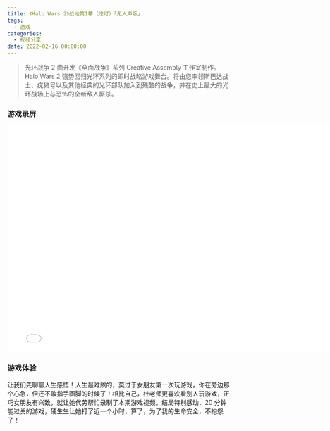 ```yaml
---
title: 《Halo Wars 2》战地第1幕（熄灯）「无人声版」
tags:
  - 游戏
categories:
  - 视频分享
date: 2022-02-16 00:00:00
---
```


> 光环战争 2 由开发《全面战争》系列 Creative Assembly 工作室制作。Halo Wars 2 强势回归光环系列的即时战略游戏舞台。将由您率领斯巴达战士、疣猪号以及其他经典的光环部队加入到残酷的战争，并在史上最大的光环战场上与恐怖的全新敌人厮杀。

<!-- more -->

### 游戏录屏

<iframe src="//player.bilibili.com/player.html?aid=296409431&bvid=BV1ZF411J7Xz&cid=507490938&page=1" scrolling="no" border="0" frameborder="no" framespacing="0" allowfullscreen="true" width="774" height="514"> </iframe>

### 游戏体验

让我们先聊聊人生感悟！人生最难熬的，莫过于女朋友第一次玩游戏，你在旁边那个心急，但还不敢指手画脚的时候了！相比自己，杜老师更喜欢看别人玩游戏，正巧女朋友有兴致，就让她代劳帮忙录制了本期游戏视频。结局特别感动，20 分钟能过关的游戏，硬生生让她打了近一个小时，算了，为了我的生命安全，不抱怨了！

